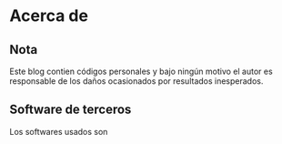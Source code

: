 # Acerca de

## Nota

Este blog contien códigos personales y bajo ningún motivo el autor es responsable de los daños ocasionados por resultados inesperados.

## Software de terceros

Los softwares usados son
